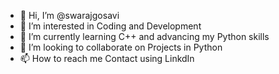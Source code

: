 - 👋 Hi, I’m @swarajgosavi
- 👀 I’m interested in Coding and Development
- 🌱 I’m currently learning C++ and advancing my Python skills
- 💞️ I’m looking to collaborate on Projects in Python
- 📫 How to reach me Contact using LinkdIn

<!---
swarajgosavi/swarajgosavi is a ✨ special ✨ repository because its `README.md` (this file) appears on your GitHub profile.
You can click the Preview link to take a look at your changes.
--->
